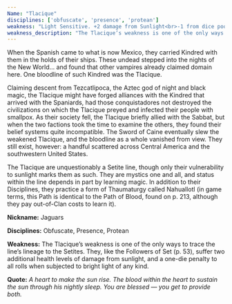 ```yaml
---
Name: "Tlacique"
disciplines: ['obfuscate', 'presence', 'protean']
weakness: "Light Sensitive. +2 damage from Sunlight<br>-1 from dice pools in bright light"
weakness_description: "The Tlacique’s weakness is one of the only ways to trace the line’s lineage to the Setites. They, like the Followers of Set (p. 53), suffer two additional health levels of damage from sunlight, and a one-die penalty to all rolls when subjected to bright light of any kind."
---
```


<p>When the Spanish came to what is now Mexico, they carried Kindred with them in the holds of their ships. These undead stepped into the nights of the New World... and found that other vampires already claimed domain here. One bloodline of such Kindred was the Tlacique.</p><p>Claiming descent from Tezcatlipoca, the Aztec god of night and black magic, the Tlacique might have forged alliances with the Kindred that arrived with the Spaniards, had those conquistadores not destroyed the civilizations on which the Tlacique preyed and infected their people with smallpox. As their society fell, the Tlacique briefly allied with the Sabbat, but when the two factions took the time to examine the others, they found their belief systems quite incompatible. The Sword of Caine eventually slew the weakened Tlacique, and the bloodline as a whole vanished from view. They still exist, however: a handful scattered across Central America and the southwestern United States.</p><p>The Tlacique are unquestionably a Setite line, though only their vulnerability to sunlight marks them as such. They are mystics one and all, and status within the line depends in part by learning magic. In addition to their Disciplines, they practice a form of Thaumaturgy called Nahuallotl (in game terms, this Path is identical to the Path of Blood, found on p. 213, although they pay out-of-Clan costs to learn it).</p><p><b>Nickname:</b> Jaguars</p><p><b>Disciplines:</b> Obfuscate, Presence, Protean</p><p><b>Weakness:</b> The Tlacique’s weakness is one of the only ways to trace the line’s lineage to the Setites. They, like the Followers of Set (p. 53), suffer two additional health levels of damage from sunlight, and a one-die penalty to all rolls when subjected to bright light of any kind.</p><p class=ttlQuote><b>Quote:</b> <i>A heart to make the sun rise. The blood within the heart to sustain the sun through his nightly sleep. You are blessed — you get to provide both.</i></p>